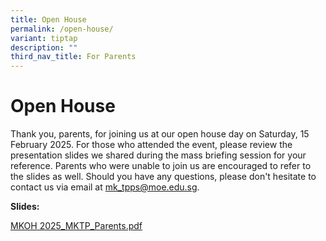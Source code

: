 ```yaml
---
title: Open House
permalink: /open-house/
variant: tiptap
description: ""
third_nav_title: For Parents
---
```

<p></p>
<h1><strong>Open House</strong></h1>
<p>Thank you, parents, for joining us at our open house day on Saturday,
15 February 2025. For those who attended the event, please review the presentation
slides we shared during the mass briefing session for your reference. Parents
who were unable to join us are encouraged to refer to the slides as well.
Should you have any questions, please don't hesitate to contact us via
email at <a href="mailto:mk_tpps@moe.edu.sg" rel="noopener noreferrer nofollow" target="_blank">mk_tpps@moe.edu.sg</a>.</p>
<p><strong>Slides:</strong>
</p>
<p><a href="/files/2025/MKOH_2025_MKTP_Parents.pdf" rel="noopener nofollow" target="_blank">MKOH 2025_MKTP_Parents.pdf</a>
</p>
<p></p>
